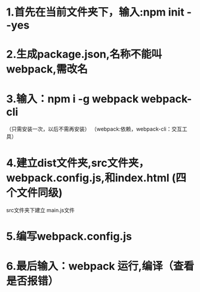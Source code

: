 # 1.首先在当前文件夹下，输入:npm init --yes
# 2.生成package.json,名称不能叫webpack,需改名
# 3.输入：npm i -g webpack webpack-cli
   （只需安装一次，以后不需再安装）
  （webpack:依赖，webpack-cli：交互工具）
# 4.建立dist文件夹,src文件夹，webpack.config.js,和index.html  (四个文件同级)
  src文件夹下建立 main.js文件
# 5.编写webpack.config.js
# 6.最后输入：webpack 运行,编译（查看是否报错）